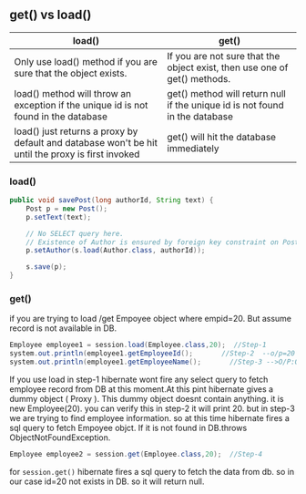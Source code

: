 ## get() vs load()

|load()|get()|
|---|---|
|Only use load() method if you are sure that the object exists.|If you are not sure that the object exist, then use one of get() methods.|
|load() method will throw an exception if the unique id is not found in the database|get() method will return null if the unique id is not found in the database|
|load() just returns a proxy by default and database won't be hit until the proxy is first invoked|get() will hit the database immediately|

### load()
```java
public void savePost(long authorId, String text) {
    Post p = new Post();
    p.setText(text);

    // No SELECT query here. 
    // Existence of Author is ensured by foreign key constraint on Post.
    p.setAuthor(s.load(Author.class, authorId));

    s.save(p);
}
```

### get()
if you are trying to load /get Empoyee object where empid=20. But assume record is not available in DB.
```java
Employee employee1 = session.load(Employee.class,20);  //Step-1
system.out.println(employee1.getEmployeeId();       //Step-2  --o/p=20
system.out.println(employee1.getEmployeeName();       //Step-3 -->O/P:ObjectNotFoundException
```
If you use load in step-1 hibernate wont fire any select query to fetch employee record from DB at this moment.At this pint hibernate gives a dummy object ( Proxy ). This dummy object doesnt contain anything. it is new Employee(20). you can verify this in step-2 it will print 20. but in step-3 we are trying to find employee information. so at this time hibernate fires a sql query to fetch Empoyee objct. If it is not found in DB.throws ObjectNotFoundException.
```java
Employee employee2 = session.get(Employee.class,20);  //Step-4
```
for `session.get()` hibernate fires a sql query to fetch the data from db. so in our case id=20 not exists in DB. so it will return null.
